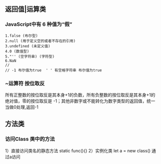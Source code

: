 ## 返回值|运算类 

### JavaScript中有 6 种值为“假”
```
1.false (布尔型)
2.null (用于定义空的或者不存在的引用)
3.undefined (未定义值)
4.0 (数值型)
5."'' (空字符串) (字符型)
6.NaN
//
// -1 布尔值为true  ' ' 有空格字符串 布尔值为true
```
### ~运算符  按位取反
所有正整数的按位取反是其本身+1的负数，所有负整数的按位取反是其本身+1的绝对值，零的按位取反是 -1；其他非数字或不能转化为数字类型的返回值，统一当做0处理,返回-1

## 方法类

### 访问Class 类中的方法 
 1）直接访问类名的静态方法  static func(){}
 2）实例化类  let a = new class()  通过a访问
